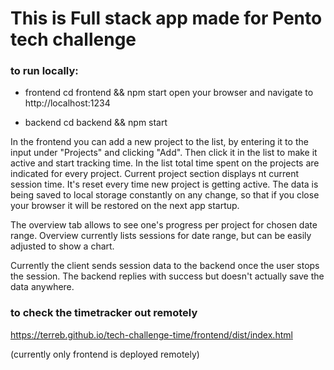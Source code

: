 # This is Full stack app made for Pento tech challenge

### to run locally:

- frontend
cd frontend && npm start
open your browser and navigate to http://localhost:1234

- backend
cd backend && npm start

In the frontend you can add a new project to the list, by entering it to the input under "Projects" and clicking "Add". Then click it in the list to make it active and start tracking time. In the list total time spent on the projects are indicated for every project. Current project section displays nt current session time. It's reset every time new project is getting active. The data is being saved to local storage constantly on any change, so that if you close your browser it will be restored on the next app startup. 

The overview tab allows to see one's progress per project for chosen date range. Overview currently lists sessions for date range, but can be easily adjusted to show a chart. 

Currently the client sends session data to the backend once the user stops the session. The backend replies with success but doesn't actually save the data anywhere. 

### to check the timetracker out remotely

https://terreb.github.io/tech-challenge-time/frontend/dist/index.html

(currently only frontend is deployed remotely)
